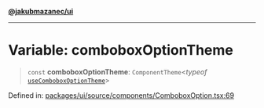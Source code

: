 [**@jakubmazanec/ui**](../README.md)

---

# Variable: comboboxOptionTheme

> `const` **comboboxOptionTheme**: `ComponentTheme`\<_typeof_
> [`useComboboxOptionTheme`](../functions/useComboboxOptionTheme.md)\>

Defined in:
[packages/ui/source/components/ComboboxOption.tsx:69](https://github.com/jakubmazanec/tools/blob/412167e80a7675933e43d5220a19d05130301e2d/packages/ui/source/components/ComboboxOption.tsx#L69)
